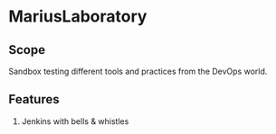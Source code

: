 # MariusLaboratory


## Scope 

Sandbox testing different tools and practices from the DevOps world. 


## Features

1. Jenkins with bells & whistles 